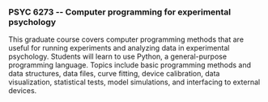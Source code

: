 ### PSYC 6273 -- Computer programming for experimental psychology

This graduate course covers computer programming methods that are useful for running experiments and analyzing data in experimental psychology. Students will learn to use Python, a general-purpose programming language. Topics include basic programming methods and data structures, data files, curve fitting, device calibration, data visualization, statistical tests, model simulations, and interfacing to external devices.

